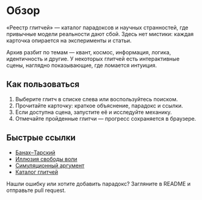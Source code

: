 # Обзор

«Реестр глитчей» — каталог парадоксов и научных странностей, где привычные модели реальности дают сбой. Здесь нет мистики: каждая карточка опирается на эксперименты и статьи.

Архив разбит по темам — квант, космос, информация, логика, идентичность и другие. У некоторых глитчей есть интерактивные сцены, наглядно показывающие, где ломается интуиция.

## Как пользоваться

1. Выберите глитч в списке слева или воспользуйтесь поиском.
2. Прочитайте карточку: краткое объяснение, парадокс и ссылки.
3. Если доступна сцена, запустите её и исследуйте механику.
4. Отмечайте пройденные глитчи — прогресс сохраняется в браузере.

## Быстрые ссылки

- <a href="#/glitch/banach-tarski">Банах–Тарский</a>
- <a href="#/glitch/free-will-illusion">Иллюзия свободы воли</a>
- <a href="#/glitch/simulation">Симуляционный аргумент</a>
- <a href="#/">Каталог глитчей</a>

Нашли ошибку или хотите добавить парадокс? Загляните в README и отправьте pull request.
